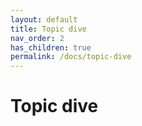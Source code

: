 ```yaml
---
layout: default
title: Topic dive
nav_order: 2
has_children: true
permalink: /docs/topic-dive
---
```


# Topic dive